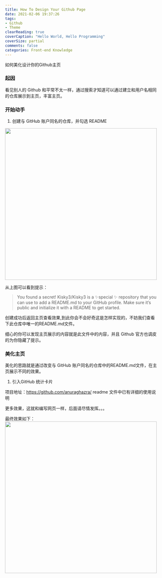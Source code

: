 ```yaml
---
title: How To Design Your Github Page
date: 2021-02-06 19:37:26
tags:
- Github
- Theme
clearReading: true
coverCaption: "Hello World, Hello Programming"
coverSize: partial
comments: false
categories: Front-end Knowledge
---
```

如何美化设计你的Github主页
<!--more-->
### 起因
看见别人的 Github 和平常不太一样，通过搜索才知道可以通过建立和用户名相同的仓库展示到主页，丰富主页。

### 开始动手
1. 创建与 GitHub 账户同名的仓库，并勾选 README
<img src="./1.png" style="width: 500px" />

从上图可以看到提示：
>You found a secret! Kisky3/Kisky3 is a ✨special ✨ repository that you can use to add a README.md to your GitHub profile. Make sure it’s public and initialize it with a README to get started.

创建成功后返回主页查看效果,到此你会不会好奇这是怎样实现的，不妨我们查看下此仓库中唯一的README.md文件。

细心的你可以发现主页展示的内容就是此文件中的内容，并且 Github 官方也调皮的为你隐藏了提示。

### 美化主页
美化的思路就是通过改变与 GitHub 账户同名的仓库中的README.md文件，在主页展示不同的效果。
1. 引入GitHub 统计卡片

项目地址：https://github.com/anuraghazra/
readme 文件中已有详细的使用说明

更多效果，这就和编写网页一样，后面请尽情发挥。。。

最终效果如下：
<img src="./2.png" style="width: 500px" />
